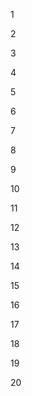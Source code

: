 
  
  <body id="body" style="transform:translateY(0px)">
  <p>1</p>
  <p>2</p>
  <p>3</p>
  <p>4</p>
  <p>5</p>
  <p>6</p>
  <p>7</p>
  <p>8</p>
  <p>9</p>
  <p>10</p>
  <p>11</p>
  <p>12</p>
  <p>13</p>
  <p>14</p>
  <p>15</p>
  <p>16</p>
  <p>17</p>
  <p>18</p>
  <p>19</p>
  <p>20</p>
</body>
<script>
  document.addEventListener("wheel", function (e) {

    // get the old value of the translation (there has to be an easier way than this)
    var oldVal = parseInt(document.getElementById("body").style.transform.replace("translateY(","").replace("px)",""));

    // to make it work on IE or Chrome
    var variation = parseInt(e.deltaY);
    
    // update the body translation to simulate a scroll
    document.getElementById("body").style.transform = "translateY(" + (oldVal - variation) + "px)";

    return false;
    
}, true);
  </script>
  <style>
  body {
    overflow-y:hidden;
    overflow-x:hidden;
}
  </style>
  
